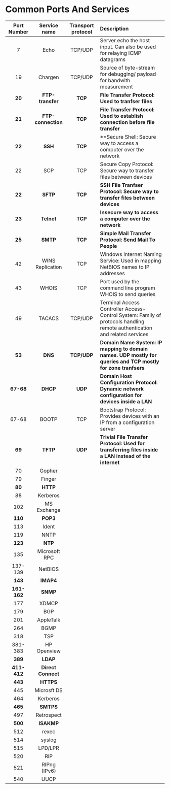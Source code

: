 # Common Ports And Services

| Port Number | Service name 		| Transport protocol | Description																	|
| :---------: | :---------------------: | :----------------: | :-----------------------------------------------------------------------------------------------------------------------------------------------	|
| 7 	      | Echo 	     		| TCP/UDP      	     | Server echo the host input. Can also be used for relaying ICMP datagrams										|
| 19	      | Chargen	     		| TCP/UDP	     | Source of byte-stream for debugging/ payload for bandwith measurement										|
| **20**      | **FTP-transfer**        | **TCP**            | **File Transfer Protocol: Used to tranfser files**      												|
| **21**      | **FTP-connection**      | **TCP**	     | **File Transfer Protocol: Used to establish connection before file transfer**									|
| **22**      | **SSH** 		| **TCP**	     | **Secure Shell: Secure way to access a computer over the network 										|
| 22  	      | SCP 		        | TCP    	     | Secure Copy Protocol: Secure way to transfer files between devices           	                                                                |
| **22**      | **SFTP**        	| **TCP**            | **SSH File Tranfser Protocol: Secure way to transfer files between devices**    	                                                                |
| **23**      | **Telnet**   		| **TCP**            | **Insecure way to access a computer over the network**												| 
| **25**      | **SMTP**     		| **TCP**	     | **Simple Mail Transfer Protocol: Send Mail To People**												|
| 42          | WINS Replication	| TCP	             | Windows Internet Naming Service: Used in mapping NetBIOS names to IP addresses  									|
| 43          | WHOIS        	        | TCP                | Port used by the command line program WHOIS to send queries 											|
| 49          | TACACS      		| TCP/UDP            | Terminal Access Controller Access-Control System: Family of protocols handling remote authentication and related services			|
| **53**      | **DNS**       		| **TCP/UDP**        | **Domain Name System: IP mapping to domain names. UDP mostly for queries and TCP mostly for zone tranfsers**					|
| **67-68**   | **DHCP**		| **UDP**	     | **Domain Host Configuration Protocol: Dynamic network configuration for devices inside a LAN**							|
| 67-68       | BOOTP      	        | TCP                | Bootstrap Protocol: Provides devices with an IP from a configuration server                                                                      |
| **69**      | **TFTP**      		| **UDP**  	     | **Trivial File Transfer Protocol: Used for transferring files inside a LAN instead of the internet**						|
| 70          | Gopher        		|                    |																			|
| 79          | Finger        		|                    |																			|
| **80**      | **HTTP**       	        |                    |																			|
| 88          | Kerberos                |                    |																			|
| 102         | MS Exchange             |                    |																			|
| **110**     | **POP3**                |                    |																			|
| 113         | Ident                   |                    |																			|
| 119         | NNTP	                |                    |																			|
| **123**     | **NTP**                 |                    |																			|
| 135         | Microsoft RPC           |                    |																			|
| 137-139     | NetBIOS                 |                    |																			|
| **143**     | **IMAP4**               |                    |																			|
| **161-162** | **SNMP**                |                    |																			|
| 177         | XDMCP	                |                    |																			|
| 179         | BGP	                |                    |																			|
| 201         | AppleTalk               |                    |																			|
| 264         | BGMP	                |                    |																			|
| 318         | TSP	                |                    |																			|
| 381-383     | HP Openview             |                    |																			|
| **389**     | **LDAP**                |                    |																			|
| **411-412** | **Direct Connect**      |                    |																			|
| **443**     | **HTTPS**	        |                    |																			|
| 445         | Microsft DS             |                    |																			|
| 464         | Kerberos                |                    |																			|
| **465**     | **SMTPS**               |                    |																			|
| 497         | Retrospect              |                    |																			|
| **500**     | **ISAKMP**              |                    |																			|
| 512         | rexec  	                |                    |																			|
| 514         | syslog	                |                    |																			|
| 515         | LPD/LPR	                |                    |																			|
| 520         | RIP	                |                    |																			|
| 521         | RIPng (IPv6)            |                    |																			|
| 540         | UUCP                    |                    |																			|
